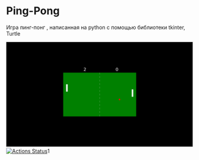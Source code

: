 # Ping-Pong
Игра пинг-понг , написанная на python c помощью библиотеки tkinter, Turtle

![Иллюстрация к проекту](https://github.com/K0Hb/Ping-Pong/blob/main/ping_pong.png)
[![Actions Status](https://www.codewars.com/users/K0Hb/badges/large)](https://www.codewars.com/users/K0Hb/badges/large)1

